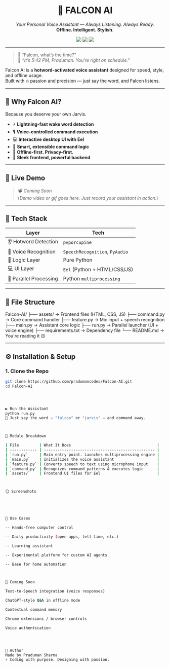 <h1 align="center">🦅 FALCON AI</h1>
<p align="center">
  <i>Your Personal Voice Assistant — Always Listening. Always Ready.</i><br>
  <b>Offline. Intelligent. Stylish.</b>
</p>

<p align="center">
  <img src="https://img.shields.io/badge/Python-3.8%2B-blue?style=for-the-badge" />
  <img src="https://img.shields.io/badge/Porcupine-Hotword-orange?style=for-the-badge" />
  <img src="https://img.shields.io/badge/UI-Eel%20%2B%20HTML-blueviolet?style=for-the-badge" />
</p>

---

> 💬 “Falcon, what’s the time?”  
> 🧠 *“It’s 5:42 PM, Praduman. You’re right on schedule.”*

Falcon AI is a **hotword-activated voice assistant** designed for speed, style, and offline usage.  
Built with 🔥 passion and precision — just say the word, and Falcon listens.

---

## 🎯 Why Falcon AI?

Because you deserve your own Jarvis.

- ⚡ **Lightning-fast wake word detection**
- 🎙️ **Voice-controlled command execution**
- 💻 **Interactive desktop UI with Eel**
- 🧠 **Smart, extensible command logic**
- 🔐 **Offline-first. Privacy-first.**
- 🎨 **Sleek frontend, powerful backend**

---

## 🚀 Live Demo

> 📽️ *Coming Soon*  
(*Demo video or gif goes here. Just record your assistant in action.*)

---

## 🧠 Tech Stack

| Layer | Tech |
|-------|------|
| 👂 Hotword Detection | `pvporcupine` |
| 🎤 Voice Recognition | `SpeechRecognition`, `PyAudio` |
| 🧠 Logic Layer | Pure Python |
| 💻 UI Layer | `Eel` (Python + HTML/CSS/JS) |
| 🔁 Parallel Processing | Python `multiprocessing` |

---

## 📁 File Structure

Falcon-AI/
├── assets/ → Frontend files (HTML, CSS, JS)
├── command.py → Core command handler
├── feature.py → Mic input + speech recognition
├── main.py → Assistant core logic
├── run.py → Parallel launcher (UI + voice engine)
├── requirements.txt → Dependency file
└── README.md → You're reading it 😉



---

## ⚙️ Installation & Setup

### 1. Clone the Repo

```bash
git clone https://github.com/pradumancodes/Falcon-AI.git
cd Falcon-AI




▶️ Run the Assistant
python run.py
🎤 Just say the word — "falcon" or "jarvis" — and command away.



🧩 Module Breakdown

| File         | What It Does                                      |
| ------------ | ------------------------------------------------- |
| `run.py`     | Main entry point. Launches multiprocessing engine |
| `main.py`    | Initializes the voice assistant                   |
| `feature.py` | Converts speech to text using microphone input    |
| `command.py` | Recognizes command patterns & executes logic      |
| `assets/`    | Frontend UI files for Eel                         |



🪞 Screenshots





🧪 Use Cases

-- Hands-free computer control

-- Daily productivity (open apps, tell time, etc.)

-- Learning assistant

-- Experimental platform for custom AI agents

-- Base for home automation



🔮 Coming Soon

Text-to-Speech integration (voice responses)

ChatGPT-style Q&A in offline mode

Contextual command memory

Chrome extensions / browser controls

Voice authentication




🧔 Author
Made by Praduman Sharma
⚡ Coding with purpose. Designing with passion.

